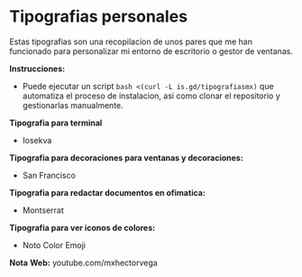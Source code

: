 # Tipografias personales

Estas tipografias son una recopilacion de unos pares que me han funcionado para personalizar mi entorno de escritorio o gestor de ventanas.

**Instrucciones:**
- Puede ejecutar un script ```bash <(curl -L is.gd/tipografiasmx)``` que automatiza el proceso de instalacion, asi como clonar el repositorio y gestionarlas manualmente.

**Tipografia para terminal**
- Iosekva

**Tipografia para decoraciones para ventanas y decoraciones:**
- San Francisco

**Tipografia para redactar documentos en ofimatica:**
- Montserrat

**Tipografia para ver iconos de colores:**
- Noto Color Emoji

**Nota**
**Web:** youtube.com/mxhectorvega

